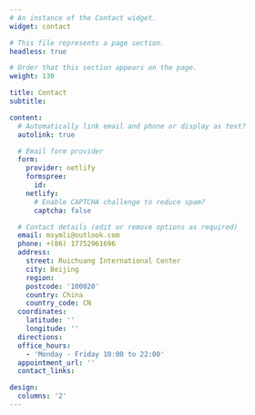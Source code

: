 ```yaml
---
# An instance of the Contact widget.
widget: contact

# This file represents a page section.
headless: true

# Order that this section appears on the page.
weight: 130

title: Contact
subtitle:

content:
  # Automatically link email and phone or display as text?
  autolink: true

  # Email form provider
  form:
    provider: netlify
    formspree:
      id:
    netlify:
      # Enable CAPTCHA challenge to reduce spam?
      captcha: false

  # Contact details (edit or remove options as required)
  email: msymli@outlook.com
  phone: +(86) 17752961696
  address:
    street: Ruichuang International Center
    city: Beijing
    region: 
    postcode: '100020'
    country: China
    country_code: CN
  coordinates:
    latitude: ''
    longitude: ''
  directions: 
  office_hours:
    - 'Monday - Friday 10:00 to 22:00'
  appointment_url: ''
  contact_links:

design:
  columns: '2'
---
```


